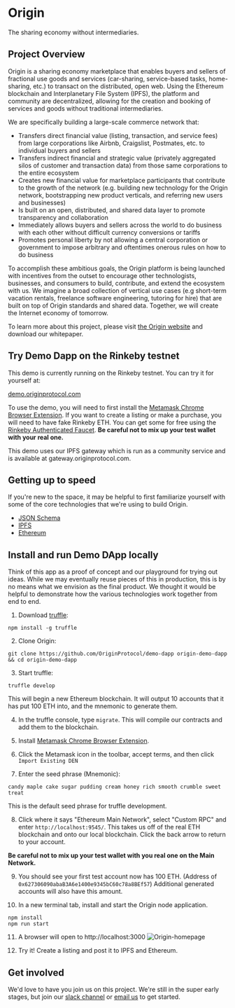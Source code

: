 # Origin
The sharing economy without intermediaries.

## Project Overview

Origin is a sharing economy marketplace that enables buyers and sellers of fractional use goods and services (car-sharing, service-based tasks, home-sharing, etc.) to transact on the distributed, open web. Using the Ethereum blockchain and Interplanetary File System (IPFS), the platform and community are decentralized, allowing for the creation and booking of services and goods without traditional intermediaries.

We are specifically building a large-scale commerce network that:
* Transfers direct financial value (listing, transaction, and service fees) from large corporations like Airbnb, Craigslist, Postmates, etc. to individual buyers and sellers
* Transfers indirect financial and strategic value (privately aggregated silos of customer and transaction data) from those same corporations to the entire ecosystem
* Creates new financial value for marketplace participants that contribute to the growth of the network (e.g. building new technology for the Origin network, bootstrapping new product verticals, and referring new users and businesses)
* Is built on an open, distributed, and shared data layer to promote transparency and collaboration
* Immediately allows buyers and sellers across the world to do business with each other without difficult currency conversions or tariffs
* Promotes personal liberty by not allowing a central corporation or government to impose arbitrary and oftentimes onerous rules on how to do business

To accomplish these ambitious goals, the Origin platform is being launched with incentives from the outset to encourage other technologists, businesses, and consumers to build, contribute, and extend the ecosystem with us. We imagine a broad collection of vertical use cases (e.g short-term vacation rentals, freelance software engineering, tutoring for hire) that are built on top of Origin standards and shared data. Together, we will create the Internet economy of tomorrow.

To learn more about this project, please visit [the Origin website](https://www.originprotocol.com) and download our whitepaper.

## Try Demo Dapp on the Rinkeby testnet

This demo is currently running on the Rinkeby testnet. You can try it for yourself at:

[demo.originprotocol.com](http://demo.originprotocol.com)

To use the demo, you will need to first install the [Metamask Chrome Browser Extension](https://metamask.io/). If you want to create a listing or make a purchase, you will need to have fake Rinkeby ETH. You can get some for free using the [Rinkeby Authenticated Faucet](https://faucet.rinkeby.io).  **Be careful not to mix up your test wallet with your real one.**

This demo uses our IPFS gateway which is run as a community service and is available at gateway.originprotocol.com.

## Getting up to speed

If you're new to the space, it may be helpful to first familiarize yourself with some of the core technologies that we're using to build Origin.

 * [JSON Schema](http://json-schema.org/)
 * [IPFS](https://ipfs.io/)
 * [Ethereum](https://www.ethereum.org/)

## Install and run Demo DApp locally

Think of this app as a proof of concept and our playground for trying out ideas. While we may eventually reuse pieces of this in production, this is by no means what we envision as the final product. We thought it would be helpful to demonstrate how the various technologies work together from end to end.


1. Download [truffle](http://truffleframework.com/):
```
npm install -g truffle
```
2. Clone Origin:
```
git clone https://github.com/OriginProtocol/demo-dapp origin-demo-dapp && cd origin-demo-dapp
```
3. Start truffle:
```
truffle develop
```
 This will begin a new Ethereum blockchain. It will output 10 accounts that it has put 100 ETH into, and the mnemonic to generate them.

4. In the truffle console, type `migrate`. This will compile our contracts and add them to the blockchain.

5. Install [Metamask Chrome Browser Extension](https://metamask.io/).

6. Click the Metamask icon in the toolbar, accept terms, and then click `Import Existing DEN`

7. Enter the seed phrase (Mnemonic):
```
candy maple cake sugar pudding cream honey rich smooth crumble sweet treat
```
 This is the default seed phrase for truffle development.

8. Click where it says "Ethereum Main Network", select "Custom RPC" and enter `http://localhost:9545/`. This takes us off of the real ETH blockchain and onto our local blockchain. Click the back arrow to return to your account.

 **Be careful not to mix up your test wallet with you real one on the Main Network.**

9. You should see your first test account now has 100 ETH. (Address of `0x627306090abaB3A6e1400e9345bC60c78a8BEf57`) Additional generated accounts will also have this amount.

10. In a new terminal tab, install and start the Origin node application.
```
npm install
npm run start
```

11. A browser will open to http://localhost:3000
![Origin-homepage](https://user-images.githubusercontent.com/673455/34650232-ca4df39c-f37a-11e7-9b18-18861f282dff.png)

12. Try it! Create a listing and post it to IPFS and Ethereum.

## Get involved

We'd love to have you join us on this project.  We're still in the super early stages, but join our [slack channel](http://slack.originprotocol.com) or [email us](mailto:founders@originprotocol.com) to get started.
